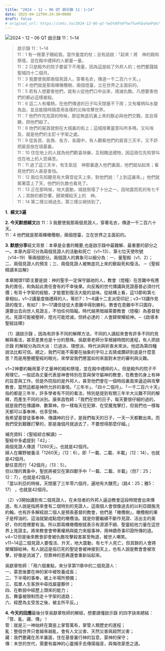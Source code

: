 ```yaml
---
title: "2024 – 12 – 06 QT 啟示錄 11：1~14"
date: 2025-04-12T04:24:38+0800
draft: false
# original_url: https://cmtc.tw/2024-12-06-qt-%e5%95%9f%e7%a4%ba%e9%8c%84-11%ef%bc%9a114
---
```


![2024 – 12 – 06 QT 啟示錄 11：1\~14](/images/qt.jpg  "2024 – 12 – 06 QT 啟示錄 11：1\~14")

> 啟示錄 11：1\~14  
> 11：1 有一根葦子賜給我，當作量度的杖；且有話說：「起來！將　神的殿和祭壇，並在殿中禮拜的人都量一量。  
> 11：2 只是殿外的院子要留下不用量，因為這是給了外邦人的；他們要踐踏聖城四十二個月。  
> 11：3 我要使我那兩個見證人，穿著毛衣，傳道一千二百六十天。」  
> 11：4 他們就是那兩棵橄欖樹，兩個燈臺，立在世界之主面前的。  
> 11：5 若有人想要害他們，就有火從他們口中出來，燒滅仇敵。凡想要害他們的都必這樣被殺。  
> 11：6 這二人有權柄，在他們傳道的日子叫天閉塞不下雨；又有權柄叫水變為血，並且能隨時隨意用各樣的災殃攻擊世界。  
> 11：7 他們作完見證的時候，那從無底坑裏上來的獸必與他們交戰，並且得勝，把他們殺了。  
> 11：8 他們的屍首就倒在大城裏的街上；這城按著靈意叫所多瑪，又叫埃及，就是他們的主釘十字架之處。  
> 11：9 從各民、各族、各方、各國中，有人觀看他們的屍首三天半，又不許把屍首放在墳墓裏。  
> 11：10 住在地上的人就為他們歡喜快樂，互相餽送禮物，因這兩位先知曾叫住在地上的人受痛苦。  
> 11：11 過了這三天半，有生氣從　神那裏進入他們裏面，他們就站起來；看見他們的人甚是害怕。  
> 11：12 兩位先知聽見有大聲音從天上來，對他們說：「上到這裏來。」他們就駕著雲上了天，他們的仇敵也看見了。  
> 11：13 正在那時候，地大震動，城就倒塌了十分之一，因地震而死的有七千人；其餘的都恐懼，歸榮耀給天上的　神。  
> 11：14 第二樣災禍過去，第三樣災禍快到了。

**1.  經文3遍**

**2. 今天默想經文**啟 11：3 我要使我那兩個見證人，穿著毛衣，傳道一千二百六十天。  
11：4 他們就是那兩棵橄欖樹，兩個燈臺，立在世界之主面前的。

**3. 默想分享**經文背景：本章是全書的概要,也是啟示錄中最難解、最重要的部分之一。本章內容可分為兩個見證人的活動和死亡（v1\~13）、第七位天使吹號（v14\~19）等兩個部分。兩個證人的異象可以細分為：一、量聖殿（v1、2）；二、兩個見證人的預言；三、兩個見證人被無底坑上來的獸殺死和復活。 ─《聖經精讀本註解》

本章開頭11節主要是說：神的聖手一定保守屬祂的人，教會（燈檯）在苦難中有應負的責任，和負起此責任會有的不幸後果。向反叛的世代傳講與見證基督必須付代價；有背十字架的經驗，才能嘗到復活大能的滋味。從結構上看，這13節和第七章相似，v1\~2講量度做禮拜的人，等於7：1～8講十二支派受印記；v3\~13講作見證的復生，有如7：9～17講信徒從大患難中得到勝利。教會在患難中不只圖存，還要出去向世人見證主，不怕任何阻礙。時代越黑暗越需要教會（燈檯）為基督發光。見證可能被壓碎，燈光可能熄滅，但終必達的：人會歸榮耀給神。─《啟導本聖經註釋》

（1）讀啟示錄 ，因為有許多不同的解釋方法，不同的人讀起來會有許多不同的見解與看法，甚至差異也是十分的懸殊。吳獻章老師分享根據時間的進程，有人把啟示錄 的解經分為四大派：已過派、理想派、時代派與折衷未來派，他認為第四種說法比較可信。總之，我們可能不需要在抽象的字句上去猜或鑽研到底是什麼意思？而是用整體聖經的眼光，來學習我們應當如何來面對末世的審判與災難。

v1\~2神要約翰用葦子丈量神的殿和祭壇，並在殿中禮拜的人，但是殿外的院子不用理它。一般認為丈量代表是神會特別在意與保守屬神的教會，在教會的身上有神的旨意與工作。但是外院指的是外邦人，甚至他們會在一個時段裏面來逼迫與攻擊教會，當然這都是神所允許的事情。「三年半」、「四十二個月」、「一千二百六十天」指的都是三年半，許多學者有不同的看法，特別是提到有關三年半大災難不同的解釋，而產生不同的派別。康來昌牧師：「我們在世的日子，每天要很仔細的過的，就是我們在傳講神、數算神。你一樣每天在犯罪、在受魔鬼擊打，但我們也一樣每天都可以事奉神，也享受神。  
我希望基督徒事奉神、傳講神的日子，是我們每天的日子，一天一天都數出來。而我們受到艱難打擊的，那是幾個月就過去了，不要想得那麼仔細。」

補充資料：《聖經綜合解讀》─  
聖經中多處提到「42」：  
兩個見證人傳道「1260天」，也就是42個月。  
婦人在曠野被養活「1260天」（12：6），即「一載、二載、半載」（12：14），也就是42個月。  
獸任意而行「42個月」（13：5）。  
但以理的異象中，聖民將被交在第四獸手中「一載、二載、半載」（但7：25；12：7），也就是42個月。  
「當以利亞的時候，天閉塞了三年零六個月，遍地有大饑荒」（路4：25；雅5：17） ，也就是42個月。

（2）v3開始講到有二個見證人，在未信者的外邦人逼迫教會這段時間會出來傳道。有人說是指將來會有二個特別的見證人，這兩個人會很像過去的以利亞跟施洗約翰。也有許多解經說二個人是預表基督的教會，他們是「橄欖樹」，橄欖樹的果子是榨油的，這油就變成點燈的橄欖油。就是你要繼續不斷作見證、活出主的美好，你的燈裡要有油。所以那兩棵橄欖樹就表示有源源不絕、聖靈給他力量在這世界上見證主。將來教會會帶著權柄與能力來服事神，用神蹟奇事印證所傳的道。  
v4\~12但是後來教會卻會被仇敵攻擊殺害甚至殉道，被世人嘲笑。  
v11\~14這二個見證人要復活、升天，地大震動，有七千人死亡，但其餘的人會將榮耀歸給神。有人說這是指已死的聖徒會被神接到天上，也有人說是教會會被攻擊，好像是消滅了，但靠神的恩典還會重新站起來。

吳獻章牧師：「用六個重點，來分享第11章中的二個見證人：  
一、蒙恩後要在神的家中被牧養成長；  
二、下半場的事奉，被上半場所預備；  
三、孤單人生客旅中尋找屬靈夥伴；  
四、在軟弱中經歷上頭來的能力；  
五、舞臺被限制而走十字架的道路；  
六、經歷為主受苦之後，被主所平反。」

**4. 今天的回應**最後分享吳獻章牧師的解經，想要讀懂啟示錄 的四字訣來總結：「管、亂、藏、傳」！  
管：就是三一神始終在寶座上掌管萬有，掌管人類歷史的進程；  
亂：整個世界只會越來越亂，會有人文災害、天然災害與超然災害；  
藏：我們要藏在羔羊裏面，住在基督裏行神的旨意，蒙神的保守；  
傳：末世的世代，需要有屬神的心靈捕手去傳揚福音，與悔改蒙恩之道。
